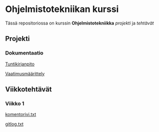 # Ohjelmistotekniikan kurssi

Tässä repositoriossa on kurssin **Ohjelmistotekniikka** *projekti* ja *tehtävät*

## Projekti
### Dokumentaatio
[Tuntikirjanpito](https://github.com/JonathanHeyno/ot-harjoitustyo/blob/master/dokumentaatio/tuntikirjanpito.md)

[Vaatimusmäärittely](https://github.com/JonathanHeyno/ot-harjoitustyo/blob/master/dokumentaatio/vaatimusmaarittely.md)


## Viikkotehtävät

### Viikko 1
[komentorivi.txt](https://github.com/JonathanHeyno/ot-harjoitustyo/blob/master/laskarit/viikko1/komentorivi.txt)

[gitlog.txt](https://github.com/JonathanHeyno/ot-harjoitustyo/blob/master/laskarit/viikko1/gitlog.txt)
